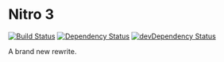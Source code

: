 # Nitro 3

[![Build Status](https://travis-ci.org/CaffeinatedCode/nitro.png?branch=master)](https://travis-ci.org/CaffeinatedCode/nitro)
[![Dependency Status](https://david-dm.org/CaffeinatedCode/nitro.png?theme=shields.io)](https://david-dm.org/CaffeinatedCode/nitro)
[![devDependency Status](https://david-dm.org/CaffeinatedCode/nitro/dev-status.png?theme=shields.io)](https://david-dm.org/CaffeinatedCode/nitro#info=devDependencies)

A brand new rewrite.
